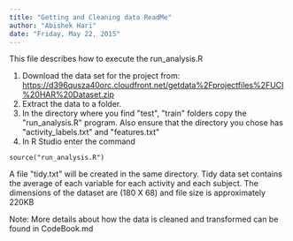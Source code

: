 ```yaml
---
title: "Getting and Cleaning data ReadMe"
author: "Abishek Hari"
date: "Friday, May 22, 2015"
---
```


This file describes how to execute the run_analysis.R

1. Download the data set for the project from:
https://d396qusza40orc.cloudfront.net/getdata%2Fprojectfiles%2FUCI%20HAR%20Dataset.zip
2. Extract the data to a folder.
3. In the directory where you find "test", "train" folders copy the "run_analysis.R" program. Also ensure that the directory you chose has "activity_labels.txt" and "features.txt"
4. In R Studio enter the command 
```{r}
source("run_analysis.R")
```
A file "tidy.txt" will be created in the same directory. Tidy data set contains the average of each variable for each activity and each subject. The dimensions of the dataset are (180 X 68) and file size is approximately 220KB

Note: More details about how the data is cleaned and transformed can be found in CodeBook.md
